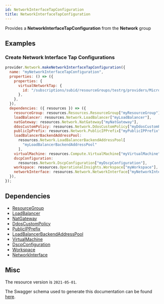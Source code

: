 ```yaml
---
id: NetworkInterfaceTapConfiguration
title: NetworkInterfaceTapConfiguration
---
```

Provides a **NetworkInterfaceTapConfiguration** from the **Network** group
## Examples
### Create Network Interface Tap Configurations
```js
provider.Network.makeNetworkInterfaceTapConfiguration({
  name: "myNetworkInterfaceTapConfiguration",
  properties: () => ({
    properties: {
      virtualNetworkTap: {
        id: "/subscriptions/subid/resourceGroups/testrg/providers/Microsoft.Network/virtualNetworkTaps/testvtap",
      },
    },
  }),
  dependencies: ({ resources }) => ({
    resourceGroup: resources.Resources.ResourceGroup["myResourceGroup"],
    loadBalancer: resources.Network.LoadBalancer["myLoadBalancer"],
    natGateway: resources.Network.NatGateway["myNatGateway"],
    ddosCustomPolicy: resources.Network.DdosCustomPolicy["myDdosCustomPolicy"],
    publicIpPrefix: resources.Network.PublicIPPrefix["myPublicIPPrefix"],
    loadBalancerBackendAddressPool:
      resources.Network.LoadBalancerBackendAddressPool[
        "myLoadBalancerBackendAddressPool"
      ],
    virtualMachine: resources.Compute.VirtualMachine["myVirtualMachine"],
    dscpConfiguration:
      resources.Network.DscpConfiguration["myDscpConfiguration"],
    workspace: resources.OperationalInsights.Workspace["myWorkspace"],
    networkInterface: resources.Network.NetworkInterface["myNetworkInterface"],
  }),
});

```
## Dependencies
- [ResourceGroup](../Resources/ResourceGroup.md)
- [LoadBalancer](../Network/LoadBalancer.md)
- [NatGateway](../Network/NatGateway.md)
- [DdosCustomPolicy](../Network/DdosCustomPolicy.md)
- [PublicIPPrefix](../Network/PublicIPPrefix.md)
- [LoadBalancerBackendAddressPool](../Network/LoadBalancerBackendAddressPool.md)
- [VirtualMachine](../Compute/VirtualMachine.md)
- [DscpConfiguration](../Network/DscpConfiguration.md)
- [Workspace](../OperationalInsights/Workspace.md)
- [NetworkInterface](../Network/NetworkInterface.md)
## Misc
The resource version is `2021-05-01`.

The Swagger schema used to generate this documentation can be found [here](https://github.com/Azure/azure-rest-api-specs/tree/main/specification/network/resource-manager/Microsoft.Network/stable/2021-05-01/networkInterface.json).
